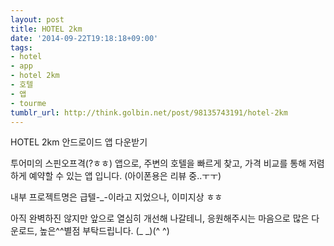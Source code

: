 ```yaml
---
layout: post
title: HOTEL 2km
date: '2014-09-22T19:18:18+09:00'
tags:
- hotel
- app
- hotel 2km
- 호텔
- 앱
- tourme
tumblr_url: http://think.golbin.net/post/98135743191/hotel-2km
---
```



HOTEL 2km 안드로이드 앱 다운받기

투어미의 스핀오프격(?ㅎㅎ) 앱으로, 주변의 호텔을 빠르게 찾고, 가격 비교를 통해 저렴하게 예약할 수 있는 앱 입니다. (아이폰용은 리뷰 중..ㅜㅜ)

내부 프로젝트명은 급텔-_-이라고 지었으나, 이미지상 ㅎㅎ

아직 완벽하진 않지만 앞으로 열심히 개선해 나갈테니, 응원해주시는 마음으로 많은 다운로드, 높은^^별점 부탁드립니다. (_ _)(^ ^)
